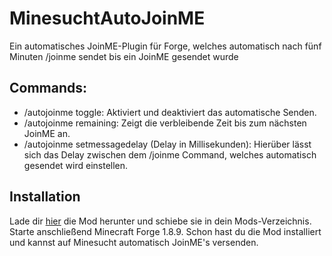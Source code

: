 # MinesuchtAutoJoinME
Ein automatisches JoinME-Plugin für Forge, welches automatisch nach fünf Minuten /joinme sendet bis ein JoinME gesendet wurde
## Commands:
- /autojoinme toggle: Aktiviert und deaktiviert das automatische Senden.
- /autojoinme remaining: Zeigt die verbleibende Zeit bis zum nächsten JoinME an.
- /autojoinme setmessagedelay (Delay in Millisekunden): Hierüber lässt sich das Delay zwischen dem /joinme Command, welches automatisch gesendet wird einstellen.
## Installation
Lade dir [hier](http://example.com/ "Hier klicken um die .jar-Datei herunterzuladen") die Mod herunter und schiebe sie in dein Mods-Verzeichnis. Starte anschließend Minecraft Forge 1.8.9. Schon hast du die Mod installiert und kannst auf Minesucht automatisch JoinME's versenden.
